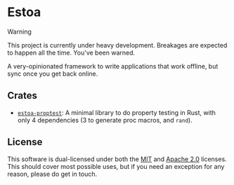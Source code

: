 # Estoa

>[!WARNING]
> This project is currently under heavy development. Breakages are expected to happen all the time. You've been warned.

A very-opinionated framework to write applications that work offline, but sync once you get back online.

## Crates

- [`estoa-proptest`](./crates/proptest): A minimal library to do property testing in Rust, with only 4 dependencies (3 to generate proc macros, and `rand`).

## License

This software is dual-licensed under both the [MIT](./LICENSE) and [Apache 2.0](./LICENSE-APACHE) licenses. This should cover most possible uses, but if you need an exception for any reason, please do get in touch.
